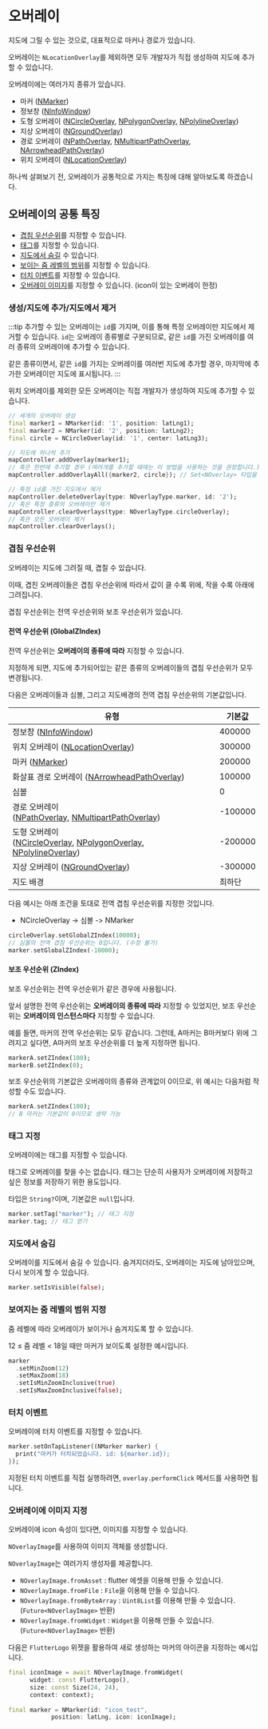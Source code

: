 # 오버레이

지도에 그릴 수 있는 것으로, 대표적으로 마커나 경로가 있습니다.

오버레이는 `NLocationOverlay`를 제외하면 모두 개발자가 직접 생성하여 지도에 추가할 수 있습니다.

오버레이에는 여러가지 종류가 있습니다.

- 마커 ([NMarker](./marker))
- 정보창 ([NInfoWindow](./info_window))
- 도형 오버레이 ([NCircleOverlay](./shape_overlay#ncircleoverlay), [NPolygonOverlay](./shape_overlay#npolygonoverlay),
  [NPolylineOverlay](./shape_overlay#npolylineoverlay))
- 지상 오버레이 ([NGroundOverlay](./ground_overlay))
- 경로
  오버레이 ([NPathOverlay](./path_overlay#npathoverlay), [NMultipartPathOverlay](./path_overlay#nmultipartpathoverlay), [NArrowheadPathOverlay](./path_overlay#narrowheadpathoverlay))
- 위치 오버레이 ([NLocationOverlay](./location_overlay))

하나씩 살펴보기 전, 오버레이가 공통적으로 가지는 특징에 대해 알아보도록 하겠습니다.

## 오버레이의 공통 특징

- [겹침 우선순위](#겹침-우선순위)를 지정할 수 있습니다.
- [태그](#태그-지정)를 지정할 수 있습니다.
- [지도에서 숨길](#지도에서-숨김) 수 있습니다.
- [보이는 줌 레벨의 범위](#보여지는-줌-레벨의-범위-지정)를 지정할 수 있습니다.
- [터치 이벤트](#터치-이벤트)를 지정할 수 있습니다.
- [오버레이 이미지](#오버레이에-이미지-지정)를 지정할 수 있습니다. (icon이 있는 오버레이 한정)

### 생성/지도에 추가/지도에서 제거

:::tip
추가할 수 있는 오버레이는 `id`를 가지며, 이를 통해 특정 오버레이만 지도에서 제거할 수 있습니다.
`id`는 오버레이 종류별로 구분되므로, 같은 `id`를 가진 오버레이를 여러 종류의 오버레이에 추가할 수 있습니다.

같은 종류이면서, 같은 `id`를 가지는 오버레이를 여러번 지도에 추가할 경우, 마지막에 추가한 오버레이만 지도에 표시됩니다.
:::

위치 오버레이를 제외한 모든 오버레이는 직접 개발자가 생성하여 지도에 추가할 수 있습니다.

```dart
// 세개의 오버레이 생성
final marker1 = NMarker(id: '1', position: latLng1);
final marker2 = NMarker(id: '2', position: latLng2);
final circle = NCircleOverlay(id: '1', center: latLng3);

// 지도에 하나씩 추가
mapController.addOverlay(marker1);
// 혹은 한번에 추가할 경우 (여러개를 추가할 때에는 이 방법을 사용하는 것을 권장합니다.)
mapController.addOverlayAll({marker2, circle}); // Set<NOverlay> 타입을 인자로 받습니다.

// 특정 id를 가진 지도에서 제거
mapController.deleteOverlay(type: NOverlayType.marker, id: '2');
// 혹은 특정 종류의 오버레이만 제거
mapController.clearOverlays(type: NOverlayType.circleOverlay);
// 혹은 모든 오버레이 제거
mapController.clearOverlays();
```

### 겹침 우선순위

오버레이는 지도에 그려질 때, 겹칠 수 있습니다.

이때, 겹친 오버레이들은 겹침 우선순위에 따라서 값이 클 수록 위에, 작을 수록 아래에 그려집니다.

겹침 우선순위는 전역 우선순위와 보조 우선순위가 있습니다.

#### 전역 우선순위 (GlobalZIndex)

전역 우선순위는 **오버레이의 종류에 따라** 지정할 수 있습니다.

지정하게 되면, 지도에 추가되어있는 같은 종류의 오버레이들의 겹침 우선순위가 모두 변경됩니다.

다음은 오버레이들과 심볼, 그리고 지도배경의 전역 겹침 우선순위의 기본값입니다.

| 유형                                                                                                                                                                       | 기본값     |
|--------------------------------------------------------------------------------------------------------------------------------------------------------------------------|---------|
| 정보창 ([NInfoWindow](./info_window))                                                                                                                                       | 400000  |
| 위치 오버레이 ([NLocationOverlay](./location_overlay))                                                                                                                         | 300000  |
| 마커 ([NMarker](./marker))                                                                                                                                                 | 200000  |
| 화살표 경로 오버레이 ([NArrowheadPathOverlay](./path_overlay#narrowheadpathoverlay))                                                                                              | 100000  |
| 심볼                                                                                                                                                                       | 0       |
| 경로 오버레이<br/>([NPathOverlay](./path_overlay#npathoverlay), [NMultipartPathOverlay](./path_overlay#nmultipartpathoverlay))                                                 | -100000 |
| 도형 오버레이<br/>([NCircleOverlay](./shape_overlay#ncircleoverlay), [NPolygonOverlay](./shape_overlay#npolygonoverlay), [NPolylineOverlay](./shape_overlay#npolylineoverlay)) | -200000 |
| 지상 오버레이 ([NGroundOverlay](./ground_overlay))                                                                                                                             | -300000 |
| 지도 배경                                                                                                                                                                    | 최하단     |

다음 예시는 아래 조건을 토대로 전역 겹침 우선순위를 지정한 것입니다.

- NCircleOverlay -> 심볼 -> NMarker

```dart
circleOverlay.setGlobalZIndex(10000);
// 심볼의 전역 겹침 우선순위는 0입니다. (수정 불가)
marker.setGlobalZIndex(-10000);
```

#### 보조 우선순위 (ZIndex)

보조 우선순위는 전역 우선순위가 같은 경우에 사용됩니다.

앞서 설명한 전역 우선순위는 **오버레이의 종류에 따라** 지정할 수 있었지만, 보조 우선순위는 **오버레이의 인스턴스마다** 지정할 수 있습니다.

예를 들면, 마커의 전역 우선순위는 모두 같습니다. 그런데, A마커는 B마커보다 위에 그려지고 싶다면, A마커의 보조 우선순위를 더 높게 지정하면 됩니다.

```dart
markerA.setZIndex(100);
markerB.setZIndex(0);
```

보조 우선순위의 기본값은 오버레이의 종류와 관계없이 0이므로, 위 예시는 다음처럼 작성할 수도 있습니다.

```dart
markerA.setZIndex(100);
// B 마커는 기본값이 0이므로 생략 가능
```

### 태그 지정

오버레이에는 태그를 지정할 수 있습니다.

태그로 오버레이를 찾을 수는 없습니다. 태그는 단순히 사용자가 오버레이에 저장하고 싶은 정보를 저장하기 위한 용도입니다.

타입은 `String?`이며, 기본값은 `null`입니다.

```dart
marker.setTag("marker"); // 태그 지정
marker.tag; // 태그 얻기
```

### 지도에서 숨김

오버레이를 지도에서 숨길 수 있습니다. 숨겨지더라도, 오버레이는 지도에 남아있으며, 다시 보이게 할 수 있습니다.

```dart
marker.setIsVisible(false);
```

### 보여지는 줌 레벨의 범위 지정

줌 레벨에 따라 오버레이가 보이거나 숨겨지도록 할 수 있습니다.

12 ≤ 줌 레벨 < 18일 때만 마커가 보이도록 설정한 예시입니다.

```dart
marker
  .setMinZoom(12)
  .setMaxZoom(18)
  .setIsMinZoomInclusive(true)
  .setIsMaxZoomInclusive(false);
```

### 터치 이벤트

오버레이에 터치 이벤트를 지정할 수 있습니다.

```dart
marker.setOnTapListener((NMarker marker) {
  print("마커가 터치되었습니다. id: ${marker.id});
});
```

지정된 터치 이벤트를 직접 실행하려면, `overlay.performClick` 메서드를 사용하면 됩니다.

### 오버레이에 이미지 지정

오버레이에 icon 속성이 있다면, 이미지를 지정할 수 있습니다.

`NOverlayImage`를 사용하여 이미지 객체를 생성합니다.

`NOverlayImage`는 여러가지 생성자를 제공합니다.

- `NOverlayImage.fromAsset` : flutter 에셋을 이용해 만들 수 있습니다.
- `NOverlayImage.fromFile` : `File`을 이용해 만들 수 있습니다.
- `NOverlayImage.fromByteArray` : `Uint8List`를 이용해 만들 수 있습니다. (`Future<NOverlayImage>` 반환)
- `NOverlayImage.fromWidget` : `Widget`을 이용해 만들 수 있습니다. (`Future<NOverlayImage>` 반환)

다음은 `FlutterLogo` 위젯을 활용하여 새로 생성하는 마커의 아이콘을 지정하는 예시입니다.

```dart
final iconImage = await NOverlayImage.fromWidget(
      widget: const FlutterLogo(),
      size: const Size(24, 24),
      context: context);
                                
final marker = NMarker(id: "icon_test",
            position: latLng, icon: iconImage);
```
